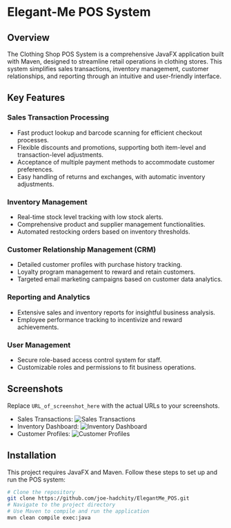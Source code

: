 # Elegant-Me POS System

## Overview

The Clothing Shop POS System is a comprehensive JavaFX application built with Maven, designed to streamline retail operations in clothing stores. This system simplifies sales transactions, inventory management, customer relationships, and reporting through an intuitive and user-friendly interface.

## Key Features

### Sales Transaction Processing
- Fast product lookup and barcode scanning for efficient checkout processes.
- Flexible discounts and promotions, supporting both item-level and transaction-level adjustments.
- Acceptance of multiple payment methods to accommodate customer preferences.
- Easy handling of returns and exchanges, with automatic inventory adjustments.

### Inventory Management
- Real-time stock level tracking with low stock alerts.
- Comprehensive product and supplier management functionalities.
- Automated restocking orders based on inventory thresholds.

### Customer Relationship Management (CRM)
- Detailed customer profiles with purchase history tracking.
- Loyalty program management to reward and retain customers.
- Targeted email marketing campaigns based on customer data analytics.

### Reporting and Analytics
- Extensive sales and inventory reports for insightful business analysis.
- Employee performance tracking to incentivize and reward achievements.

### User Management
- Secure role-based access control system for staff.
- Customizable roles and permissions to fit business operations.

## Screenshots

Replace `URL_of_screenshot_here` with the actual URLs to your screenshots.

- Sales Transactions: ![Sales Transactions](URL_of_screenshot_here)
- Inventory Dashboard: ![Inventory Dashboard](URL_of_screenshot_here)
- Customer Profiles: ![Customer Profiles](URL_of_screenshot_here)

## Installation

This project requires JavaFX and Maven. Follow these steps to set up and run the POS system:

```bash
# Clone the repository
git clone https://github.com/joe-hadchity/ElegantMe_POS.git
# Navigate to the project directory
# Use Maven to compile and run the application
mvn clean compile exec:java
